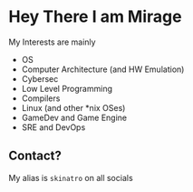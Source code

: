 # Hey There I am Mirage

My Interests are mainly 
- OS
- Computer Architecture (and HW Emulation)
- Cybersec
- Low Level Programming
- Compilers 
- Linux (and other *nix OSes)
- GameDev and Game Engine
- SRE and DevOps

## Contact?

My alias is `skinatro` on all socials 
